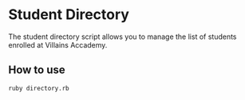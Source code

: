 # Student Directory #

The student directory script allows you to manage the list of students enrolled
at Villains Accademy.

## How to use ##

```shell
ruby directory.rb
```

